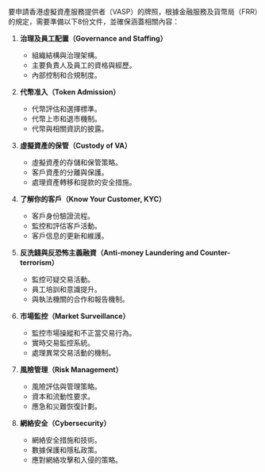 要申請香港虛擬資產服務提供者（VASP）的牌照，根據金融服務及貨幣局（FRR）的規定，需要準備以下8份文件，並確保涵蓋相關內容：

1. **治理及員工配置（Governance and Staffing）**
   - 組織結構與治理架構。
   - 主要負責人及員工的資格與經歷。
   - 內部控制和合規制度。

2. **代幣准入（Token Admission）**
   - 代幣評估和選擇標準。
   - 代幣上市和退市機制。
   - 代幣與相關資訊的披露。

3. **虛擬資產的保管（Custody of VA）**
   - 虛擬資產的存儲和保管策略。
   - 客戶資產的分離與保護。
   - 處理資產轉移和提款的安全措施。

4. **了解你的客戶（Know Your Customer, KYC）**
   - 客戶身份驗證流程。
   - 監控和評估客戶活動。
   - 客戶信息的更新和維護。

5. **反洗錢與反恐怖主義融資（Anti-money Laundering and Counter-terrorism）**
   - 監控可疑交易活動。
   - 員工培訓和意識提升。
   - 與執法機關的合作和報告機制。

6. **市場監控（Market Surveillance）**
   - 監控市場操縱和不正當交易行為。
   - 實時交易監控系統。
   - 處理異常交易活動的機制。

7. **風險管理（Risk Management）**
   - 風險評估與管理策略。
   - 資本和流動性要求。
   - 應急和災難恢復計劃。

8. **網絡安全（Cybersecurity）**
   - 網絡安全措施和技術。
   - 數據保護和隱私政策。
   - 應對網絡攻擊和入侵的策略。
